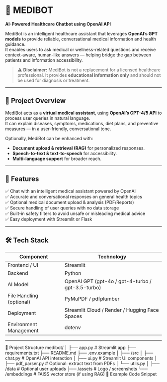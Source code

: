 # 🧬 MEDIBOT
**AI-Powered Healthcare Chatbot using OpenAI API**

MediBot is an intelligent healthcare assistant that leverages **OpenAI’s GPT models** to provide reliable, conversational medical information and health guidance.  
It enables users to ask medical or wellness-related questions and receive context-aware, human-like answers — helping bridge the gap between patients and information accessibility.

> ⚠️ **Disclaimer:** MediBot is not a replacement for a licensed healthcare professional. It provides **educational information only** and should not be used for diagnosis or treatment.

---

## 🚀 Project Overview

MediBot acts as a **virtual medical assistant**, using **OpenAI’s GPT-4/5 API** to process user queries in natural language.  
It can explain diseases, symptoms, medications, diet plans, and preventive measures — in a user-friendly, conversational tone.

Optionally, MediBot can be enhanced with:
- **Document upload & retrieval (RAG)** for personalized responses.
- **Speech-to-text & text-to-speech** for accessibility.
- **Multi-language support** for broader reach.

---

## 🧩 Features

✅ Chat with an intelligent medical assistant powered by OpenAI  
✅ Accurate and conversational responses on general health topics  
✅ Optional medical document upload & analysis (PDF/Reports)  
✅ Secure handling of user queries with no data storage  
✅ Built-in safety filters to avoid unsafe or misleading medical advice  
✅ Easy deployment with Streamlit or Flask  

---

## 🛠️ Tech Stack

| Component | Technology |
|------------|-------------|
| Frontend / UI | Streamlit |
| Backend | Python |
| AI Model | OpenAI GPT (gpt-4o / gpt-4-turbo / gpt-3.5-turbo) |
| File Handling (optional) | PyMuPDF / pdfplumber |
| Deployment | Streamlit Cloud / Render / Hugging Face Spaces |
| Environment Management | dotenv |

---

📂 Project Structure
medibot/
│
├── app.py                    # Streamlit app
├── requirements.txt
├── README.md
├── .env.example
│
├── /src
│   ├── chat.py               # OpenAI API interaction
│   ├── ui.py                 # Streamlit UI components
│   ├── pdf_parser.py         # Optional: extract text from PDFs
│   └── utils.py
│
├── /data                     # Optional user uploads
├── /assets                   # Logo / screenshots
└── /embeddings               # FAISS vector store (if using RAG)
🧾 Example Code Snippet



